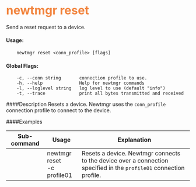 ## <font color="#F2853F" style="font-size:24pt">newtmgr reset </font>
Send a reset request to a device.

#### Usage:

```no-highlight
    newtmgr reset <conn_profile> [flags] 
```

#### Global Flags:

```no-highlight
    -c, --conn string       connection profile to use.
    -h, --help              Help for newtmgr commands
    -l, --loglevel string   log level to use (default "info")
    -t, --trace             print all bytes transmitted and received
```

####Description
Resets a device.  Newtmgr uses the `conn_profile` connection profile to connect to the device.

####Examples

Sub-command  | Usage                  | Explanation
-------------| -----------------------|-----------------
            | newtmgr reset<br>-c profile01 |Resets a device. Newtmgr connects to the device over a connection specified in the `profile01` connection profile.
